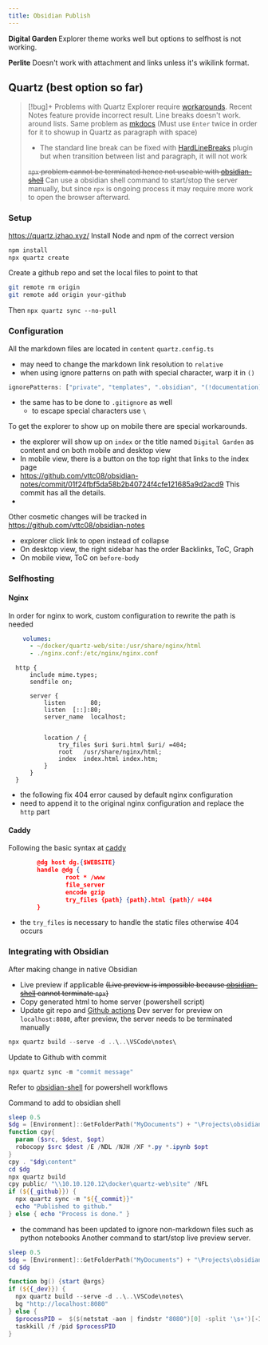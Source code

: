 ```yaml
---
title: Obsidian Publish
---
```


**Digital Garden**
Explorer theme works well but options to selfhost is not working.

**Perlite**
Doesn't work with attachment and links unless it's wikilink format.

## Quartz (best option so far)
> [!bug]+ Problems with Quartz
> Explorer require [workarounds](https://github.com/vttc08/obsidian-notes/commit/01f24fbf5da58b2b40724f4cfe121685a9d2acd9).
> Recent Notes feature provide incorrect result.
> Line breaks doesn't work. around lists. Same problem as [mkdocs](../!documentation/mkdocs.md#mkdocs) (Must use `Enter` twice in order for it to showup in Quartz as paragraph with space)
>  - The standard line break can be fixed with [HardLineBreaks](https://quartz.jzhao.xyz/plugins/HardLineBreaks) plugin but when transition between list and paragraph, it will not work
>  
> ~~`npx` problem cannot be terminated hence not useable with [obsidian-shell](obsidian-shell.md)~~ 
> Can use a obsidian shell command to start/stop the server manually, but since `npx` is ongoing process it may require more work to open the browser afterward.
> 

### Setup
https://quartz.jzhao.xyz/
Install Node and npm of the correct version
```js
npm install
npx quartz create
```
Create a github repo and set the local files to point to that
```bash
git remote rm origin
git remote add origin your-github
```
Then `npx quartz sync --no-pull`
### Configuration
All the markdown files are located in `content`
`quartz.config.ts`
- may need to change the markdown link resolution to `relative`
- when using ignore patterns on path with special character, warp it in `()`
```ts
ignorePatterns: ["private", "templates", ".obsidian", "(!documentation)"],
```
- the same has to be done to `.gitignore` as well
	- to escape special characters use `\`

To get the explorer to show up on mobile there are special workarounds.
- the explorer will  show up on `index` or the title named `Digital Garden` as content and on both mobile and desktop view
- In mobile view, there is a button on the top right that links to the index page
- https://github.com/vttc08/obsidian-notes/commit/01f24fbf5da58b2b40724f4cfe121685a9d2acd9 This commit has all the details.
- 
Other cosmetic changes will be tracked in https://github.com/vttc08/obsidian-notes
- explorer click link to open instead of collapse
- On desktop view, the right sidebar has the order Backlinks, ToC, Graph
- On mobile view, ToC on `before-body`

### Selfhosting
#### Nginx
In order for nginx to work, custom configuration to rewrite the path is needed
```yaml
    volumes:
      - ~/docker/quartz-web/site:/usr/share/nginx/html
      - ./nginx.conf:/etc/nginx/nginx.conf
```
```nginx
  http {
      include mime.types;
      sendfile on;

      server {
          listen       80;
          listen  [::]:80;
          server_name  localhost;


          location / {
              try_files $uri $uri.html $uri/ =404;
              root   /usr/share/nginx/html;
              index  index.html index.htm;
          }
      }
  }
```
- the following fix 404 error caused by default nginx configuration
- need to append it to the original nginx configuration and replace the `http` part
#### Caddy
Following the basic syntax at [caddy](../!documentation/Docker%20Apps/Web/caddy.md)
```json
        @dg host dg.{$WEBSITE}
        handle @dg {
                root * /www
                file_server
                encode gzip
                try_files {path} {path}.html {path}/ =404
        }
```
- the `try_files` is necessary to handle the static files otherwise 404 occurs
### Integrating with Obsidian
After making change in native Obsidian
- Live preview if applicable ~~(Live preview is impossible because [obsidian-shell](obsidian-shell.md) cannot terminate `npx`)~~
- Copy generated html to home server (powershell script)
- Update git repo and [Github actions](https://quartz.jzhao.xyz/hosting#github-pages)
Dev server for preview on `localhost:8080`, after preview, the server needs to be terminated manually
```javascript
npx quartz build --serve -d ..\..\VSCode\notes\
```
Update to Github with commit
```js
npx quartz sync -m "commit message"
```
Refer to [obsidian-shell](obsidian-shell.md) for powershell workflows

Command to add to obsidian shell
```powershell
sleep 0.5
$dg = [Environment]::GetFolderPath("MyDocuments") + "\Projects\obsidian-publish"
function cpy{
  param ($src, $dest, $opt)
  robocopy $src $dest /E /NDL /NJH /XF *.py *.ipynb $opt
}
cpy . "$dg\content"
cd $dg
npx quartz build
cpy public/ "\\10.10.120.12\docker\quartz-web\site" /NFL
if (${{_github}}) { 
  npx quartz sync -m "${{_commit}}"
  echo "Published to github."
} else { echo "Process is done." }
```
- the command has been updated to ignore non-markdown files such as python notebooks
Another command to start/stop live preview server.
```powershell
sleep 0.5
$dg = [Environment]::GetFolderPath("MyDocuments") + "\Projects\obsidian-publish"
cd $dg

function bg() {start @args}
if (${{_dev}}) { 
  npx quartz build --serve -d ..\..\VSCode\notes\  
  bg "http://localhost:8080"
} else { 
  $processPID =  $($(netstat -aon | findstr "8080")[0] -split '\s+')[-1]
  taskkill /f /pid $processPID
}
```